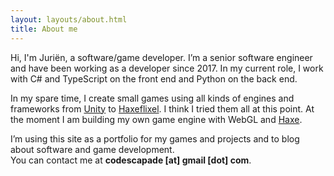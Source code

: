 ```yaml
---
layout: layouts/about.html
title: About me
---
```


Hi, I'm Juriën, a software/game developer. I’m a senior software engineer and have been working as a developer since 2017.
In my current role, I work with C# and TypeScript on the front end and Python on the back end.

In my spare time, I create small games using all kinds of engines and frameworks from [Unity](https://unity.com)
to [Haxeflixel](https://haxeflixel.com). I think I tried them all at this point. At the moment I am building my own game engine with WebGL and [Haxe](https://haxe.org).

I’m using this site as a portfolio for my games and projects and to blog
about software and game development.  
You can contact me at **codescapade [at] gmail [dot] com**.